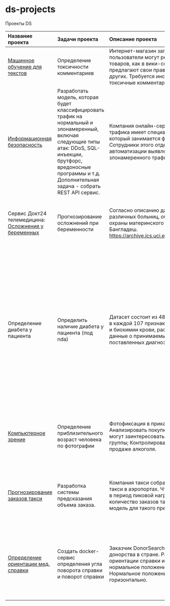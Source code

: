 # ds-projects
Проекты DS



|Название проекта             |Задачи проекта                              |Описание проекта    |Ключевые слова| Выводы, статус проекта|
|:----------------------------|:-------------------------------------------|:------------------------------------------------------|:-------------|:-----------------|
|[Машинное обучение для текстов](https://github.com/Nataly-nb/ds-projects/blob/main/%D0%9C%D0%B0%D1%88%D0%B8%D0%BD%D0%BD%D0%BE%D0%B5%20%D0%BE%D0%B1%D1%83%D1%87%D0%B5%D0%BD%D0%B8%D0%B5%20%D0%B4%D0%BB%D1%8F%20%D1%82%D0%B5%D0%BA%D1%81%D1%82%D0%BE%D0%B2/%D0%9C%D0%B0%D1%88%D0%B8%D0%BD%D0%BD%D0%BE%D0%B5%20%D0%BE%D0%B1%D1%83%D1%87%D0%B5%D0%BD%D0%B8%D0%B5%20%D0%B4%D0%BB%D1%8F%20%D1%82%D0%B5%D0%BA%D1%81%D1%82%D0%BE%D0%B2.ipynb)| Определение токсичности комментариев|Интернет-магазин запускает новый сервис. Теперь пользователи могут редактировать и дополнять описания товаров, как в вики-сообществах. То есть клиенты предлагают свои правки и комментируют изменения других. Требуется инструмент, который будет искать токсичные комментарии и отправлять их на модерацию.|Обработка естественного языка, NLP, nltk, tf-idf| Найдена модель со значением метрики качества F1 >= 0.75: Логистическая регрессия|
|[Информационная безопасность](https://github.com/Nataly-nb/ds-projects/tree/main/Info%20Security)|Разработать модель, которая будет классифицировать трафик на нормальный и злонамеренный, включая следующие типы атак: DDoS, SQL-инъекции, брутфорс, вредоносные программы и т.д. Дополнительная задача - собрать REST API сервис.|Компания онлайн-сервис с высоким уровнем входящего трафика имеет специализированный отдел безопасности, который занимается фильтрацией и анализом трафика. Сотрудники этого отдела обратились за помощью в автоматизации выявления аномального и злонамеренного трафика.|Pandas, Numpy, REST API|Найдена модель с максимальной метрикой Accuracy = 0.9966 - RandomForestClassifier|
|Сервис Докт24 телемедицина:  [Осложнения у беременных](https://github.com/Nataly-nb/ds-projects/blob/main/Colab/Test_task_preg_risk_ipynb.ipynb)|Прогнозирование осложнений при беременности | Согласно описанию датасета, данные были собраны из различных больниц, общественных клиник и служб охраны материнского здоровья в сельских районах Бангладеш. https://archive.ics.uci.edu/dataset/863/maternal+health+risk |pandas, numpy, matplotlib, seaborn, sklearn, catboost|Наилучшую точность показала модель CatBoostClassifier - 83%. Наибольшее влияние на риск оказывает уровень глюкозы, наименьшее - температура. |
|Определение диабета у пациента|Определить наличие диабета у пациента (под nda)|Датасет состоит из 482 записей (параметров пациентов), в каждой 107 признаков, в числе которых данные из ОАК и биохимии крови, рассчитанные по формулам значения, данные о принимаемых/назначенных препаратах, поставленных диагнозах. |pandas, numpy, matplotlib, seaborn, phik, sklearn, catboost, lightgbm, xgboost|Обучены модели DecisionTreeClassifier, RandomForestClassifier, CatBoostClassifier, LGBMClassifier, XGBClassifier. Был создан пайплайн по скалированию, заполнению пропусков и кросс-валидации. Лучшую метрику F1 Macro на тестовой выборке показал CatBoost: 0.6923, RandomForest: 0.7429. 5 самых важных признаков для CatBoost: Глюкоза, Лимфоциты%, Гемоглобин, ЛПВП, АЛТ. Для RandomForest: Глюкоза, ИМТ, Лейкоциты, Мочевина, АЛТ.|
|[Компьютерное зрение](https://github.com/Nataly-nb/ds-projects/tree/main/%D0%9A%D0%BE%D0%BC%D0%BF%D1%8C%D1%8E%D1%82%D0%B5%D1%80%D0%BD%D0%BE%D0%B5%20%D0%B7%D1%80%D0%B5%D0%BD%D0%B8%D0%B5) |Определение приблизительного возраст человека по фотографии|Фотофиксация в прикассовой зоне поможет: Анализировать покупки и предлагать товары, которые могут заинтересовать покупателей этой возрастной группы; Контролировать добросовестность кассиров при продаже алкоголя.|CV,Машинное обучение, Keras|Получена модель с MAE = 7.11, что недостаточно точно для продажи алкоголя, но вполне достаточно для предложения товаров по возрастным группам.|
|[Прогнозирование заказов такси](https://github.com/Nataly-nb/ds-projects/blob/main/%D0%9F%D1%80%D0%BE%D0%B3%D0%BD%D0%BE%D0%B7%D0%B8%D1%80%D0%BE%D0%B2%D0%B0%D0%BD%D0%B8%D0%B5_%D0%B7%D0%B0%D0%BA%D0%B0%D0%B7%D0%BE%D0%B2_%D1%82%D0%B0%D0%BA%D1%81%D0%B8/15_%D0%9F%D1%80%D0%BE%D0%B3%D0%BD%D0%BE%D0%B7%D0%B8%D1%80%D0%BE%D0%B2%D0%B0%D0%BD%D0%B8%D0%B5_%D0%B7%D0%B0%D0%BA%D0%B0%D0%B7%D0%BE%D0%B2_%D1%82%D0%B0%D0%BA%D1%81%D0%B8.ipynb)|Разработка системы предсказания объема заказа.|Компания такси собрала исторические данные о заказах такси в аэропортах. Чтобы привлекать больше водителей в период пиковой нагрузки, нужно спрогнозировать количество заказов такси на следующий час. Строится модель для такого предсказания.|временные ряды, регрессия, предсказания|Получена RMSE на тестовой выборке у CatBoostRegressor 40.22, значит можно использовать эту модель для прогнозирования количества заказов такси на следующий час.|
|[Определение ориентации мед. справки](https://github.com/Nataly-nb/ds-projects/tree/main/donorSearch_detect_orientation/app)|Создать docker-сервис определения угла поворота справки и поворот справки|Заказчик DonorSearch - занимается развитием донорства в стране. Разработать модель определения ориентации справки и автоматического поворота ее в нормальное положение перед запуском сервиса OCR. Нормальное положение - текст на справке расположен горизонтально.|sklearn, catboost, PyTorch, FastAI, FastAPI, docker|Используя нейросетевую предобученную модель ResNet50 на 100 эпохах удалось добиться следующих метрик: accuracy=0.92, precision_score=0.93, recall_score=0.92, f1_score=0.92.|
